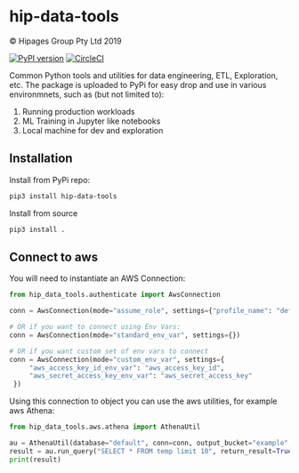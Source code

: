 # hip-data-tools
© Hipages Group Pty Ltd 2019

[![PyPI version](https://badge.fury.io/py/hip-data-tools.svg)](https://pypi.org/project/hip-data-tools/#history) 
[![CircleCI](https://circleci.com/gh/hipagesgroup/data-tools/tree/master.svg?style=svg)](https://circleci.com/gh/hipagesgroup/data-tools/tree/master)

Common Python tools and utilities for data engineering, ETL, Exploration, etc. 
The package is uploaded to PyPi for easy drop and use in various environmnets, such as (but not limited to):

1. Running production workloads
1. ML Training in Jupyter like notebooks
1. Local machine for dev and exploration

 
## Installation
Install from PyPi repo:
```bash
pip3 install hip-data-tools
```

Install from source
```bash
pip3 install .
```

## Connect to aws 

You will need to instantiate an AWS Connection:
```python
from hip_data_tools.authenticate import AwsConnection

conn = AwsConnection(mode="assume_role", settings={"profile_name": "default"})

# OR if you want to connect using Env Vars:
conn = AwsConnection(mode="standard_env_var", settings={})

# OR if you want custom set of env vars to connect
conn = AwsConnection(mode="custom_env_var", settings={
     "aws_access_key_id_env_var": "aws_access_key_id",
     "aws_secret_access_key_env_var": "aws_secret_access_key"
 })

```

Using this connection to object you can use the aws utilities, for example aws Athena:
```python
from hip_data_tools.aws.athena import AthenaUtil

au = AthenaUtil(database="default", conn=conn, output_bucket="example", output_key="tmp/scratch/")
result = au.run_query("SELECT * FROM temp limit 10", return_result=True)
print(result)
```

